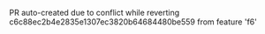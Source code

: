 PR auto-created due to conflict while reverting c6c88ec2b4e2835e1307ec3820b64684480be559 from feature 'f6'
